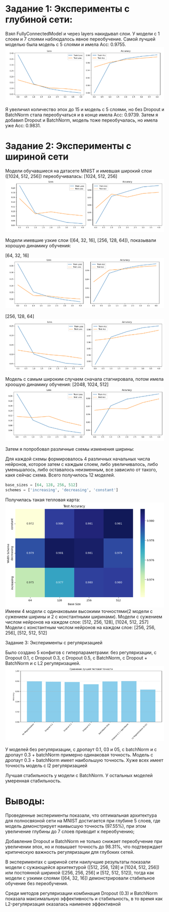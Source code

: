 # Задание 1: Эксперименты с глубиной сети:

Взял FullyConnectedModel и через layers накидывал слои. 
У модели с 1 слоем и 7 слоями наблюдалось явное переобучение.
Самой лучшей моделью была модель с 5 слоями и имела Acc: 0.9755.
![alt text](image.png)

Я увеличил количество эпох до 15 и модель с 5 слоями, но без Dropout и BatchNorm стала переобучаться и в конце имела Acc: 0.9739.
Затем я добавил Dropout и BatchNorm, модель тоже переобучалась, но имела уже Acc: 0.9831.


# Задание 2: Эксперименты с шириной сети

Модели обучавшиеся на датасете MNIST и имевшая широкий слои ([1024, 512, 256]) переобучивалась:
[1024, 512, 256]
![alt text](image-1.png)


Модели имевшие узкие слои ([64, 32, 16], [256, 128, 64]), показывали хорошую динамику обучения:

[64, 32, 16]
![alt text](image-3.png)

[256, 128, 64]
![alt text](image-4.png)


Модель с самым широким случаем сначала стагнировала, потом имела хроошую динамику обучения:
[2048, 1024, 512]
![alt text](image-2.png)

Затем я попробовал различные схемы изменения ширины:

Для каждой схемы формировалось 4 различных начальных числа нейронов, которое затем с каждым слоем, 
либо увеличивалось, либо уменьшалось, либо оставалось неизменным, все зависило от такого, какя сейчас схема. Всего получилось 12 моделей.

```python
base_sizes = [64, 128, 256, 512]
schemes = ['increasing', 'decreasing', 'constant']
```

Получилась такая тепловая карта:
![alt text](image-5.png)
Имеем 4 модели с одинаковыми высокими точностями(2 модели с сужением ширины и 2 с константными ширинами).
Модели с сужением числом нейронов на каждом слое: [512, 256, 128], [1024, 512, 257] Модели с константным числом нейронов на каждом слое: [256, 256, 256], [512, 512, 512]


Задание 3: Эксперименты с регуляризацией

Было создано 5 конфигов с гиперпараметрами: без регуляризации, с Dropout 0.1, с Dropout 0.3, с Dropout 0.5,
с BatchNorm, с Dropout + BatchNorm и с L2 регуляризацией.
![alt text](image-6.png)

У моделей без регуляризации, с дропаут 0.1, 03 и 05, с batchNorm и с дропаут 0.3 + batchNorm примерно одинаковая точность. 
Модель с дропаут 0.3 + batchNorm имеет наибольшую точность. Хуже всех имеет точность модель с l2 регуляризацией

Лучшая стабильность у модели с BatchNorm. У остальных моделей умеренная стабильность.

# Выводы:

Проведенные эксперименты показали, что оптимальная архитектура для полносвязной сети на MNIST достигается при глубине 5 слоев, 
где модель демонстрирует наивысшую точность (97.55%), при этом увеличение глубины до 7 слоев приводит к переобучению; 

Добавление Dropout и BatchNorm не только снижает переобучение при увеличении эпох, но и повышает точность до 98.31%, что подтверждает критическую важность регуляризации для глубоких сетей. 

В экспериментах с шириной сети наилучшие результаты показали модели с сужающейся архитектурой ([512, 256, 128] и [1024, 512, 256]) или постоянной шириной ([256, 256, 256] и [512, 512, 512]), тогда как модели с узкими слоями ([64, 32, 16]) демонстрировали стабильное обучение без переобучения. 

Среди методов регуляризации комбинация Dropout (0.3) и BatchNorm показала максимальную эффективность и стабильность, в то время как L2-регуляризация оказалась наименее эффективной
